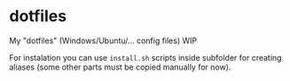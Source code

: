 # dotfiles
My "dotfiles" (Windows/Ubuntu/... config files) WIP

For instalation you can use `install.sh` scripts inside subfolder for creating aliases (some other parts must be copied manually for now).
